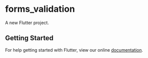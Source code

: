 # forms_validation

A new Flutter project.

## Getting Started

For help getting started with Flutter, view our online
[documentation](https://flutter.io/).
